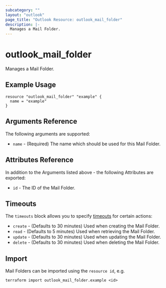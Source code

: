 ```yaml
---
subcategory: ""
layout: "outlook"
page_title: "Outlook Resource: outlook_mail_folder"
description: |-
  Manages a Mail Folder.
---
```


# outlook_mail_folder

Manages a Mail Folder.

## Example Usage

```hcl
resource "outlook_mail_folder" "example" {
  name = "example"
}
```

## Arguments Reference

The following arguments are supported:

* `name` - (Required) The name which should be used for this Mail Folder.

## Attributes Reference

In addition to the Arguments listed above - the following Attributes are exported:

* `id` - The ID of the Mail Folder.

## Timeouts

The `timeouts` block allows you to specify [timeouts](https://www.terraform.io/docs/configuration/resources.html#timeouts) for certain actions:

* `create` - (Defaults to 30 minutes) Used when creating the Mail Folder.
* `read` - (Defaults to 5 minutes) Used when retrieving the Mail Folder.
* `update` - (Defaults to 30 minutes) Used when updating the Mail Folder.
* `delete` - (Defaults to 30 minutes) Used when deleting the Mail Folder.

## Import

Mail Folders can be imported using the `resource id`, e.g.

```shell
terraform import outlook_mail_folder.example <id>
```
